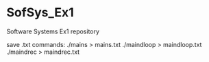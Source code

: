 # SofSys_Ex1
Software Systems Ex1 repository

save .txt commands:
./mains > mains.txt
./maindloop > maindloop.txt
./maindrec > maindrec.txt
